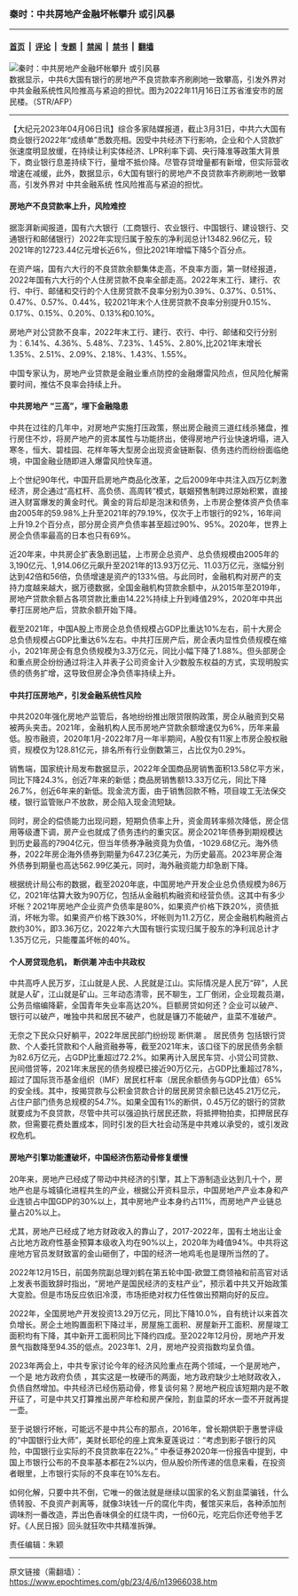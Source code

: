 ### 秦时：中共房地产金融坏帐攀升 或引风暴

---

#### [首页](../../../..?n13966038) &nbsp;|&nbsp; [评论](../../../../../epoch-comment?n13966038) &nbsp;|&nbsp; [专题](../../../../../epoch-special?n13966038) &nbsp;|&nbsp; [禁闻](../../../../../epoch-news?n13966038) &nbsp;|&nbsp; [禁书](../../../../../books?n13966038) &nbsp;|&nbsp; [翻墙](https://github.com/gfw-breaker/nogfw/blob/master/README.md?n13966038)


<div><img alt="秦时：中共房地产金融坏帐攀升 或引风暴" class="attachment-djy_600_400 size-djy_600_400 wp-post-image" src="https://i.epochtimes.com/assets/uploads/2023/03/id13948133-000_32NU3BR-600x400.jpg"/>
<div class="caption">
 数据显示，中共6大国有银行的房地产不良贷款率齐刷刷地一致攀高，引发外界对中共金融系统性风险推高与紧迫的担忧。图为2022年11月16日江苏省淮安市的居民楼。（STR/AFP）
</div></div><hr/><div class="post_content" id="artbody" itemprop="articleBody">
 <!-- article content begin -->
 <p>
  【大纪元2023年04月06日讯】综合多家陆媒报道，截止3月31日，中共六大国有商业银行2022年“成绩单”悉数亮相。因受中共经济下行影响，企业和个人贷款扩张速度明显放缓，在持续让利实体经济、LPR利率下调、央行降准等政策大背景下，商业银行息差持续下行，量增不抵价降。尽管存贷增量都有新增，但实际营收增速在减缓，此外，数据显示，6大国有银行的房地产不良贷款率齐刷刷地一致攀高，引发外界对
  <ok href="https://www.epochtimes.com/gb/tag/%E4%B8%AD%E5%85%B1%E9%87%91%E8%9E%8D%E7%B3%BB%E7%BB%9F.html">
   中共金融系统
  </ok>
  性风险推高与紧迫的担忧。
 </p>
 <h4>
  房地产不良贷款率上升，风险难控
 </h4>
 <p>
  据澎湃新闻报道，国有六大银行（工商银行、农业银行、中国银行、建设银行、交通银行和邮储银行）2022年实现归属于股东的净利润总计13482.96亿元，较2021年的12723.44亿元增长近6%，但比2021年增幅下降5个百分点。
 </p>
 <p>
  在资产端，国有六大行的不良贷款余额集体走高，不良率方面，第一财经报道，2022年国有六大行的个人住房贷款不良率全部走高。2022年末工行、建行、农行、中行、邮储和交行的个人住房贷款不良率分别为0.39%、0.37%、0.51%、0.47%、0.57%、0.44%，较2021年末个人住房贷款不良率分别提升0.15%、0.17%、0.15%、0.20%、0.13%和0.10%。
 </p>
 <p>
  房地产对公贷款不良率，2022年末工行、建行、农行、中行、邮储和交行分别为：6.14%、4.36%、5.48%、7.23%、1.45%、2.80%,比2021年末增长1.35%、2.51%、2.09%、2.18%、1.43%、1.55%。
 </p>
 <p>
  中国专家认为，房地产业贷款是金融业重点防控的金融爆雷风险点，但风险化解需要时间，推估不良率会持续上升。
 </p>
 <h4>
  <ok href="https://www.epochtimes.com/gb/tag/%E4%B8%AD%E5%85%B1%E6%88%BF%E5%9C%B0%E4%BA%A7.html">
   中共房地产
  </ok>
  “三高”，埋下金融隐患
 </h4>
 <p>
  中共在过往的几年中，对房地产实施打压政策，祭出房企融资三道红线杀猪盘，推行房住不炒，将房产地产的资本属性与功能挤出，使得房地产行业快速坍塌，进入寒冬，恒大、碧桂园、花样年等大型房企出现资金链断裂、债务违约而纷纷面临绝境，中国金融业随即进入爆雷风险快车道。
 </p>
 <p>
  上个世纪90年代，中国开启房地产商品化改革，之后2009年中共注入四万亿刺激经济，房企通过“高杠杆、高负债、高周转”模式，联姻预售制跨过原始积累，直接进入财富爆发的黄金时代。黄金的背后却是泡沫和债务，上市房企整体资产负债率由2005年的59.98%上升至2021年的79.19%，仅次于上市银行的92%，16年间上升19.2个百分点，部分房企资产负债率甚至超过90%、95%。2020年，世界上房企负债率最高的日本也只有69%。
 </p>
 <p>
  近20年来，中共房企扩表急剧迅猛，上市房企总资产、总负债规模由2005年的3,190亿元、1,914.06亿元飙升至2021年的13.93万亿元、11.03万亿元，涨幅分别达到42倍和56倍，负债增速是资产的133%倍。与此同时，金融机构对房产的支持力度越来越大，据万德数据，全国金融机构贷款余额中，从2015年至2019年，房地产贷款余额占各项贷款比重由14.22%持续上升到峰值29%，2020年中共出拳打压房地产后，贷款余额开始下降。
 </p>
 <p>
  截至2021年，中国A股上市房企总负债规模占GDP比重达10%左右，前十大房企总负债规模占GDP比重达6%左右。中共打压房产后，房企表内显性负债规模在缩小，2021年房企有息负债规模为3.3万亿元，同比小幅下降了1.88%。但头部房企和重点房企纷纷通过将注入并表子公司资金计入少数股东权益的方式，实现明股实债的债务扩增，这导致但房企净负债率持续上升。
 </p>
 <h4>
  中共打压房地产，引发金融系统性风险
 </h4>
 <p>
  中共2020年强化房地产监管后，各地纷纷推出限贷限购政策，房企从融资到交易被两头夹击。2021年，金融机构人民币房地产贷款余额增速仅为6%，历年来最低。股市融资，2020年1月-2022年7月一年半期间，A股仅有11家上市房企股权融资，规模仅为128.81亿元，排名所有行业倒数第三，占比仅为0.29%。
 </p>
 <p>
  销售端，国家统计局发布数据显示，2022年全国商品房销售面积13.58亿平方米，同比下降24.3%，创近7年来的新低；商品房销售额13.33万亿元，同比下降26.7%，创近6年来的新低。现金流方面，由于销售回款不畅，项目竣工无法保交楼，银行监管账户不放款，房企陷入现金流短缺。
 </p>
 <p>
  同时，房企的偿债能力出现问题，短期负债率上升，资金周转率频次降低，房企信用等级遭下调，房产业也就成了债务违约的重灾区。房企2021年债券到期规模达到历史最高的7904亿元，但当年债券净融资竟为负值，-1029.68亿元。海外债券，2022年房企海外债券到期量为647.23亿美元，为历史最高。2023年房企海外债券到期量也高达562.99亿美元，同时，海外融资能力却急剧下降。
 </p>
 <p>
  根据统计局公布的数据，截至2020年底，中国房地产开发企业总负债规模为86万亿，2021年估算大致为90万亿，包括从金融机构融资和经营负债。这其中有多少坏帐？2021年房地产企业资产负债率是80%，如果资产价格下跌20%，资债抵消，坏帐为零。如果资产价格下跌30%，坏帐则为11.2万亿，房企金融机构融资占款约30%，即3.36万亿，2022年六大国有银行实现归属于股东的净利润总计才1.35万亿元，只能覆盖坏帐的40%。
 </p>
 <h4>
  个人房贷现危机，
  <ok href="https://www.epochtimes.com/gb/tag/%E6%96%AD%E4%BE%9B%E6%BD%AE.html">
   断供潮
  </ok>
  冲击中共政权
 </h4>
 <p>
  中共高呼人民万岁，江山就是人民、人民就是江山。实际情况是人民万“碎”，人民就是人矿，江山就是矿山。三年动态清零，民不聊生，工厂倒闭，企业现裁员潮，公务员缩编降薪，全国青年失业率高达20%。巨额房贷如何还？企业可以破产、银行可以破产，唯独中共和居民不破产，也就是镰刀不能破产，韭菜不准破产。
 </p>
 <p>
  无奈之下民众只好躺平，2022年居民部门纷纷现
  <ok href="https://www.epochtimes.com/gb/tag/%E6%96%AD%E4%BE%9B%E6%BD%AE.html">
   断供潮
  </ok>
  。
  <ok href="https://www.epochtimes.com/gb/tag/%E5%B1%85%E6%B0%91%E5%80%BA%E5%8A%A1.html">
   居民债务
  </ok>
  包括银行贷款、个人委托贷款和个人融资融券等，截至2021年末，该口径下的居民债务余额为82.6万亿元，占GDP比重超过72.2%。如果再计入居民车贷、小贷公司贷款、民间借贷等，2021年末居民的债务规模已接近90万亿元，占GDP比重超过78%，超过了国际货币基金组织（IMF）居民杠杆率（居民余额债务与GDP比值）65%的安全线。其中，按揭贷款与公积金贷款合计的居民房贷余额已达45.21万亿元，占住户部门债务总规模的54.7%。如果全国有1%的断供，0.45万亿的银行的贷款就要成为不良贷款，尽管中共可以强迫执行居民还款，将抵押物拍卖，扣押居民存款，但需要花费处置成本，同时引发的巨大社会动荡是中共难以承受的，或引发政权危机。
 </p>
 <h4>
  房地产引擎功能遭破坏，中国经济伤筋动骨修复缓慢
 </h4>
 <p>
  20年来，房地产已经成了带动中共经济的引擎，其上下游制造业达到几十个，房地产也是与城镇化进程共生的产业，根据公开资料显示，中国房地产产业本身和产业连锁占中国GDP的30%以上，其中房地产业本身约占11%，而房地产产业链总量占20%以上。
 </p>
 <p>
  尤其，房地产已经成了地方财政收入的靠山了，2017-2022年，国有土地出让金占比地方政府性基金预算本级收入均在90%以上，2020年为峰值94%。中共将这座地方官员发财致富的金山砸倒了，中国的经济一地鸡毛也是理所当然的了。
 </p>
 <p>
  2022年12月15日，前国务院副总理刘鹤在第五轮中国-欧盟工商领袖和前高官对话上发表书面致辞时指出，“房地产是国民经济的支柱产业”，预示着中共又开始政策大变脸。但是市场反应依旧冷漠，市场拒绝对权力任性做出预期向好的反应。
 </p>
 <p>
  2022年，全国房地产开发投资13.29万亿元，同比下降10.0%，自有统计以来首次负增长。房企土地购置面积下降过半，房屋施工面积、房屋新开工面积、房屋竣工面积均有下降，其中新开工面积同比下降约四成。至2022年12月份，房地产开发景气指数降至94.35的低点。2023年1、2月，房地产投资指数均呈负值。
 </p>
 <p>
  2023年两会上，中共专家讨论今年的经济风险重点在两个领域，一个是房地产，一个是
  <ok href="https://www.epochtimes.com/gb/tag/%E5%9C%B0%E6%96%B9%E6%94%BF%E5%BA%9C%E8%B4%9F%E5%80%BA.html">
   地方政府负债
  </ok>
  ，其实这是一枚硬币的两面，地方政府缺少土地财政收入，负债自然增加。中共经济已经伤筋动骨，修复谈何易？房地产税应该短期内是不敢开征了，可是中共又打算推出房产年检和房产保险，割韭菜的坏水一壶不开就再提一壶。
 </p>
 <p>
  至于说银行坏帐，可能远不是中共公布的那点，2016年，曾长期供职于惠誉评级的“中国银行业大师”，美财长耶伦的座上宾朱夏莲说过：“考虑到影子银行的风险，中国银行业实际的不良贷款率在22%。” 中泰证券2020年一份报告中提到，中国上市银行公布的不良率基本都在2%以内，但从股价所传递的信息来看，在投资者眼里，上市银行实际的不良率在10%左右。
 </p>
 <p>
  如何化解，只要中共不倒，它唯一的做法就是继续以国家的名义割韭菜骗钱，什么债转股、不良资产剥离等，就像3块钱一斤的腐化牛肉，餐馆买来后，各种添加剂调味剂一番改造，弄出色香味俱全的红烧牛肉，一份60元，吃完后你还夸他手艺好。《人民日报》回头就狂吹中共精准拆弹。
 </p>
 <p>
  责任编辑：朱颖
 </p>
 <!-- article content end -->
 <div id="below_article_ad">
 </div>
</div>


---

原文链接（需翻墙）：https://www.epochtimes.com/gb/23/4/6/n13966038.htm